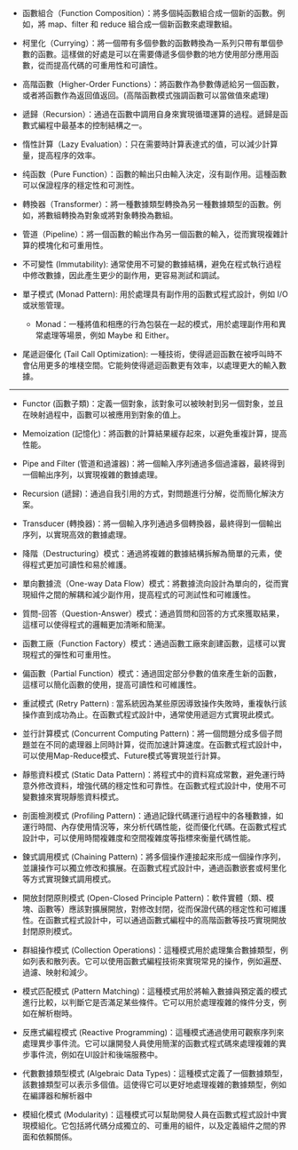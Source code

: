 - 函數組合（Function Composition）：將多個純函數組合成一個新的函數。例如，將 map、filter 和 reduce 組合成一個新函數來處理數組。

- 柯里化（Currying）：將一個帶有多個參數的函數轉換為一系列只帶有單個參數的函數。這樣做的好處是可以在需要傳遞多個參數的地方使用部分應用函數，從而提高代碼的可重用性和可讀性。

- 高階函數（Higher-Order Functions）：將函數作為參數傳遞給另一個函數，或者將函數作為返回值返回。(高階函數模式強調函數可以當做值來處理)

- 遞歸（Recursion）：通過在函數中調用自身來實現循環運算的過程。遞歸是函數式編程中最基本的控制結構之一。

- 惰性計算（Lazy Evaluation）：只在需要時計算表達式的值，可以減少計算量，提高程序的效率。

- 纯函数（Pure Function）：函數的輸出只由輸入決定，沒有副作用。這種函數可以保證程序的穩定性和可測性。

- 轉換器（Transformer）：將一種數據類型轉換為另一種數據類型的函數。例如，將數組轉換為對象或將對象轉換為數組。

- 管道（Pipeline）：將一個函數的輸出作為另一個函數的輸入，從而實現複雜計算的模塊化和可重用性。

- 不可變性 (Immutability): 通常使用不可變的數據結構，避免在程式執行過程中修改數據，因此產生更少的副作用，更容易測試和調試。

- 單子模式 (Monad Pattern): 用於處理具有副作用的函數式程式設計，例如 I/O 或狀態管理。
    - Monad：一種將值和相應的行為包裝在一起的模式，用於處理副作用和異常處理等場景，例如 Maybe 和 Either。

- 尾遞迴優化 (Tail Call Optimization): 一種技術，使得遞迴函數在被呼叫時不會佔用更多的堆棧空間。它能夠使得遞迴函數更有效率，以處理更大的輸入數據。


---


- Functor (函數子類)：定義一個對象，該對象可以被映射到另一個對象，並且在映射過程中，函數可以被應用到對象的值上。

- Memoization (記憶化)：將函數的計算結果緩存起來，以避免重複計算，提高性能。

- Pipe and Filter (管道和過濾器)：將一個輸入序列通過多個過濾器，最終得到一個輸出序列，以實現複雜的數據處理。

- Recursion (遞歸)：通過自我引用的方式，對問題進行分解，從而簡化解決方案。

- Transducer (轉換器)：將一個輸入序列通過多個轉換器，最終得到一個輸出序列，以實現高效的數據處理。

- 降階（Destructuring）模式：通過將複雜的數據結構拆解為簡單的元素，使得程式更加可讀性和易於維護。

- 單向數據流（One-way Data Flow）模式：將數據流向設計為單向的，從而實現組件之間的解耦和減少副作用，提高程式的可測試性和可維護性。

- 質問-回答（Question-Answer）模式：通過質問和回答的方式來獲取結果，這樣可以使得程式的邏輯更加清晰和簡潔。

- 函數工廠（Function Factory）模式：通過函數工廠來創建函數，這樣可以實現程式的彈性和可重用性。

- 偏函數（Partial Function）模式：通過固定部分參數的值來產生新的函數，這樣可以簡化函數的使用，提高可讀性和可維護性。

- 重試模式 (Retry Pattern) : 當系統因為某些原因導致操作失敗時，重複執行該操作直到成功為止。在函數式程式設計中，通常使用遞迴方式實現此模式。

- 並行計算模式 (Concurrent Computing Pattern)：將一個問題分成多個子問題並在不同的處理器上同時計算，從而加速計算速度。在函數式程式設計中，可以使用Map-Reduce模式、Future模式等實現並行計算。

- 靜態資料模式 (Static Data Pattern)：將程式中的資料寫成常數，避免運行時意外修改資料，增強代碼的穩定性和可靠性。在函數式程式設計中，使用不可變數據來實現靜態資料模式。

- 剖面檢測模式 (Profiling Pattern)：通過記錄代碼運行過程中的各種數據，如運行時間、內存使用情況等，來分析代碼性能，從而優化代碼。在函數式程式設計中，可以使用時間複雜度和空間複雜度等指標來衡量代碼性能。

- 鍊式調用模式 (Chaining Pattern)：將多個操作連接起來形成一個操作序列，並讓操作可以獨立修改和擴展。在函數式程式設計中，通過函數嵌套或柯里化等方式實現鍊式調用模式。

- 開放封閉原則模式 (Open-Closed Principle Pattern)：軟件實體（類、模塊、函數等）應該對擴展開放，對修改封閉，從而保證代碼的穩定性和可維護性。在函數式程式設計中，可以通過函數式編程中的高階函數等技巧實現開放封閉原則模式。

- 群組操作模式 (Collection Operations)：這種模式用於處理集合數據類型，例如列表和散列表。它可以使用函數式編程技術來實現常見的操作，例如遍歷、過濾、映射和減少。

- 模式匹配模式 (Pattern Matching)：這種模式用於將輸入數據與預定義的模式進行比較，以判斷它是否滿足某些條件。它可以用於處理複雜的條件分支，例如在解析樹時。

- 反應式編程模式 (Reactive Programming)：這種模式通過使用可觀察序列來處理異步事件流。它可以讓開發人員使用簡潔的函數式程式碼來處理複雜的異步事件流，例如在UI設計和後端服務中。

- 代數數據類型模式 (Algebraic Data Types)：這種模式定義了一個數據類型，該數據類型可以表示多個值。這使得它可以更好地處理複雜的數據類型，例如在編譯器和解析器中

- 模組化模式 (Modularity)：這種模式可以幫助開發人員在函數式程式設計中實現模組化。它包括將代碼分成獨立的、可重用的組件，以及定義組件之間的界面和依賴關係。